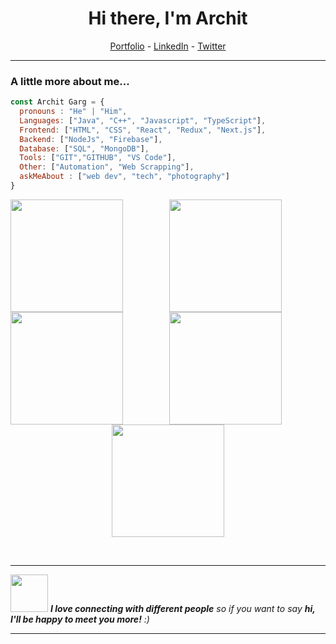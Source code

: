 
<!--- Body Begins -->
<h1 align="center"> Hi there, I'm Archit </h1>

<!--- Adding Header Elements -->
<p align="center">
  <a href="https://architgarg603.github.io/portfolio/">Portfolio</a> -
  <a href="https://www.linkedin.com/in/architgarg603/">LinkedIn</a> - 
  <a href="https://twitter.com/architgarg603">Twitter</a></p>

-----------------------------------------------------------

### A little more about me...  

```javascript
const Archit Garg = {
  pronouns : "He" | "Him",
  Languages: ["Java", "C++", "Javascript", "TypeScript"],
  Frontend: ["HTML", "CSS", "React", "Redux", "Next.js"],
  Backend: ["NodeJs", "Firebase"],
  Database: ["SQL", "MongoDB"],
  Tools: ["GIT","GITHUB", "VS Code"],
  Other: ["Automation", "Web Scrapping"],
  askMeAbout : ["web dev", "tech", "photography"]
}
```
<p align="center">
<img height="180em" src="https://github-profile-summary-cards.vercel.app/api/cards/profile-details?username=architgarg603&theme=github_dark" />
<img height="180em" src="https://github-profile-summary-cards.vercel.app/api/cards/repos-per-language?username=architgarg603&theme=github_dark" align="left" />
<img height="180em" src="https://github-profile-summary-cards.vercel.app/api/cards/most-commit-language?username=architgarg603&theme=github_dark"  />
<img height="180em" src="https://github-profile-summary-cards.vercel.app/api/cards/stats?username=architgarg603&theme=github_dark" align="left"/>
<img height="180em" src="https://github-profile-summary-cards.vercel.app/api/cards/productive-time?username=architgarg603&theme=github_dark" />
</p>
<br>

---

<img src="https://media.giphy.com/media/LnQjpWaON8nhr21vNW/giphy.gif" width="60"> <em><b>I love connecting with different people</b> so if you want to say <b>hi, I'll be happy to meet you more!</b> :)</em>

---
